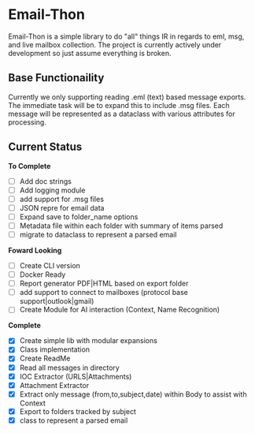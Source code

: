 # Email-Thon

Email-Thon is a simple library to do "all" things IR in regards to eml, msg, and live mailbox collection.
The project is currently actively under development so just assume everything is broken.

## Base Functionaility

Currently we only supporting reading .eml (text) based message exports. The immediate task will be to expand this to include .msg files.
Each message will be represented as a dataclass with various attributes for processing. 

## Current Status

**To Complete**
- [ ] Add doc strings
- [ ] Add logging module
- [ ] add support for .msg files
- [ ] JSON repre for email data
- [ ] Expand save to folder_name options
- [ ] Metadata file within each folder with summary of items parsed
- [ ] migrate to dataclass to represent a parsed email

**Foward Looking**
- [ ] Create CLI version
- [ ] Docker Ready
- [ ] Report generator PDF|HTML based on export folder
- [ ] add support to connect to mailboxes (protocol base support|outlook|gmail)
- [ ] Create Module for AI interaction (Context, Name Recognition)

**Complete**
- [x] Create simple lib with modular expansions
- [x] Class implementation
- [x] Create ReadMe
- [x] Read all messages in directory
- [x] IOC Extractor (URLS|Attachments)
- [x] Attachment Extractor
- [x] Extract only message (from,to,subject,date) within Body to assist with Context
- [x] Export to folders tracked by subject
- [x] class to represent a parsed email 
